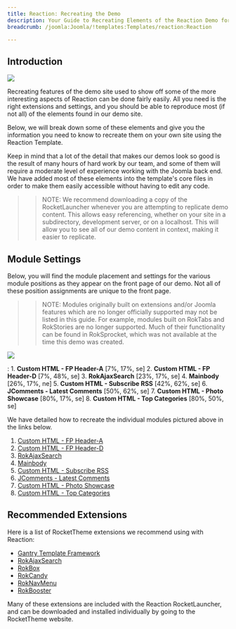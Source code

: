 ```yaml
---
title: Reaction: Recreating the Demo
description: Your Guide to Recreating Elements of the Reaction Demo for Joomla
breadcrumb: /joomla:Joomla/!templates:Templates/reaction:Reaction

---
```


Introduction
-----

![][Reaction2]

Recreating features of the demo site used to show off some of the more interesting aspects of Reaction can be done fairly easily. All you need is the right extensions and settings, and you should be able to reproduce most (if not all) of the elements found in our demo site.

Below, we will break down some of these elements and give you the information you need to know to recreate them on your own site using the Reaction Template.

Keep in mind that a lot of the detail that makes our demos look so good is the result of many hours of hard work by our team, and some of them will require a moderate level of experience working with the Joomla back end. We have added most of these elements into the template's core files in order to make them easily accessible without having to edit any code.

>> NOTE: We recommend downloading a copy of the RocketLauncher whenever you are attempting to replicate demo content. This allows easy referencing, whether on your site in a subdirectory, development server, or on a localhost. This will allow you to see all of our demo content in context, making it easier to replicate.

Module Settings
-----


Below, you will find the module placement and settings for the various module positions as they appear on the front page of our demo. Not all of these position assignments are unique to the front page.

>> NOTE: Modules originally built on extensions and/or Joomla features which are no longer officially supported may not be listed in this guide. For example, modules built on RokTabs and RokStories are no longer supported. Much of their functionality can be found in RokSprocket, which was not available at the time this demo was created.

![][Reaction]

:   1. **Custom HTML - FP Header-A**  [7%, 17%, se]
    2. **Custom HTML - FP Header-D** [7%, 48%, se]
    3. **RokAjaxSearch** [23%, 17%, se]
    4. **Mainbody** [26%, 17%, ne]
    5. **Custom HTML - Subscribe RSS**  [42%, 62%, se]
    6. **JComments - Latest Comments** [50%, 62%, se]
    7. **Custom HTML - Photo Showcase** [80%, 17%, se]
    8. **Custom HTML - Top Categories** [80%, 50%, se]

We have detailed how to recreate the individual modules pictured above in the links below.

1. [Custom HTML - FP Header-A][module1]
2. [Custom HTML - FP Header-D][module2]
3. [RokAjaxSearch][module3]
4. [Mainbody][module4]
5. [Custom HTML - Subscribe RSS][module5]
6. [JComments - Latest Comments][module6]
7. [Custom HTML - Photo Showcase][module7]
8. [Custom HTML - Top Categories][module8]

Recommended Extensions
-----

Here is a list of RocketTheme extensions we recommend using with Reaction:

* [Gantry Template Framework][gantry]
* [RokAjaxSearch][rokajaxsearch]
* [RokBox][rokbox]
* [RokCandy][rokcandy]
* [RokNavMenu][roknavmenu]
* [RokBooster][rokbooster]

Many of these extensions are included with the Reaction RocketLauncher, and can be downloaded and installed individually by going to the RocketTheme website.

[gantry]: http://gantry-framework.org/download
[rokajaxsearch]: http://www.rockettheme.com/joomla/extensions/rokajaxsearch
[rokbox]: http://www.rockettheme.com/joomla/extensions/rokbox
[rokgallery]: http://www.rockettheme.com/joomla/extensions/rokgallery
[Reaction]: assets/reaction2.jpeg
[Reaction2]: assets/reaction.jpeg
[demooverride]: demo_override.md
[roknavmenu]: http://www.rockettheme.com/joomla/extensions/roknavmenu
[rokbooster]: http://www.rockettheme.com/joomla/extensions/rokbooster
[rokcandy]: http://www.rockettheme.com/joomla/extensions/rokcandy
[module1]: demo_module_1.md
[module2]: demo_module_2.md
[module3]: demo_module_3.md
[module4]: demo_module_4.md
[module5]: demo_module_5.md
[module6]: demo_module_6.md
[module7]: demo_module_7.md
[module8]: demo_module_8.md
[module9]: demo_module_9.md
[module10]: demo_module_10.md
[module11]: demo_module_11.md
[module12]: demo_module_12.md
[module13]: demo_module_13.md
[module14]: demo_module_14.md
[module15]: demo_module_15.md
[icons]: http://fortawesome.github.io/Font-Awesome/icons/
[article]: assets/article.jpg
[mainmenu]: assets/menu_1.jpeg

